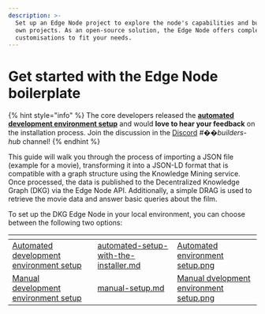 ```yaml
---
description: >-
  Set up an Edge Node project to explore the node's capabilities and build your
  own projects. As an open-source solution, the Edge Node offers complete
  customisations to fit your needs.
---
```


# Get started with the Edge Node boilerplate

{% hint style="info" %}
The core developers released the [**automated development environment setup**](automated-setup-with-the-installer.md) and would **love to hear your feedback** on the installation process. Join the discussion in the [Discord](https://discord.gg/xCaY7hvNwD) _#_&#xD83D;&#xDC77;_&#x62;uilders-hub_ channel!
{% endhint %}

This guide will walk you through the process of importing a JSON file (example for a movie), transforming it into a JSON-LD format that is compatible with a graph structure using the Knowledge Mining service. Once processed, the data is published to the Decentralized Knowledge Graph (DKG) via the Edge Node API. Additionally, a simple DRAG is used to retrieve the movie data and answer basic queries about the film.

To set up the DKG Edge Node in your local environment, you can choose between the following two options:

<table data-card-size="large" data-view="cards"><thead><tr><th></th><th data-hidden data-card-target data-type="content-ref"></th><th data-hidden data-card-cover data-type="files"></th></tr></thead><tbody><tr><td><a href="automated-setup-with-the-installer.md">Automated development environment setup</a></td><td><a href="automated-setup-with-the-installer.md">automated-setup-with-the-installer.md</a></td><td><a href="../../../.gitbook/assets/Automated environment setup.png">Automated environment setup.png</a></td></tr><tr><td><a href="manual-setup.md">Manual development environment setup</a></td><td><a href="manual-setup.md">manual-setup.md</a></td><td><a href="../../../.gitbook/assets/Manual dvelopment environment setup.png">Manual dvelopment environment setup.png</a></td></tr></tbody></table>
